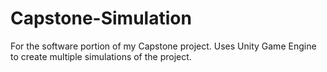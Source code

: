 # Capstone-Simulation
For the software portion of my Capstone project. Uses Unity Game Engine to create multiple simulations of the project. 
